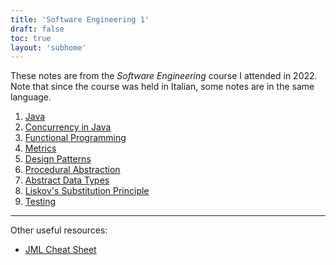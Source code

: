 ```yaml
---
title: 'Software Engineering 1'
draft: false
toc: true
layout: 'subhome'
---
```


These notes are from the *Software Engineering* course I attended in 2022. Note that since the course was held in Italian, some notes are in the same language.

1. [Java](java)
2. [Concurrency in Java](concurrency-java)
3. [Functional Programming](functional-programming)
4. [Metrics](metrics)
5. [Design Patterns](design-patterns)
6. [Procedural Abstraction](procedural-abstraction)
7. [Abstract Data Types](adt)
8. [Liskov's Substitution Principle](liskov-principle)
9. [Testing](testing)

---

Other useful resources:

- [JML Cheat Sheet](jml-cheat-sheet)
